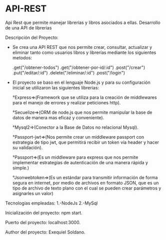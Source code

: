 # API-REST
Api Rest que permite manejar librerías y libros asociados a ellas.
Desarrollo de una API de librerias

Descripción del Proyecto:
- Se crea una API REST que nos permite crear, consultar, actualizar y eliminar tanto como usuarios libros y librerías mediante los siguientes metodos:

    .get("/obtener-todos")
    .get("/obtener-por-id/:id")
    .post("/crear")
    .put("/editar/:id")
    .delete("/eliminar/:id")
    .post("/login")

- El proyecto se baso en el lenguaje Node.js y para su configuración inicial se utilizaron las siguientes librerias:

   °Express=>(Framework que se utiliza para la creación de middlewares para el manejo de errores y realizar peticiones http).

   °Secuelize=>(ORM de node.js que nos permite manipular la base de datos de manera mas eficaz y conveniente).

   °Mysql2=>(Conector a la Base de Datos no relacional Mysql).

   °Passport-jwt=>(Nos permite crear un middleware passport con estrategia de tipo jwt, que permitirá recibir un token vía header y hacer su validación).

   °Passport=>(Es un middleware para express que nos permite implementar estrategias de autenticación de una manera rápida y simple.)

   °Jsonwebtoken=>(Es un estándar para transmitir información de forma segura en internet, por medio de archivos en formato JSON, que es un tipo de archivo de texto plano con el cual se pueden crear parámetros y asignarles un valor)

Tecnologías empleadas:
   1.-NodeJs
   2.-MySql

Inicialización del proyecto: npm start.

Puerto del proyecto: localhost:3000.

Author del proyecto: Exequiel Soldano.

